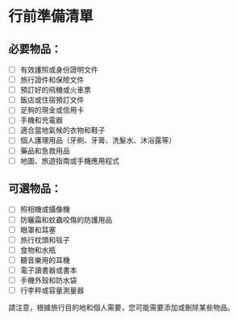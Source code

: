 # 行前準備清單

## 必要物品：

- [ ] 有效護照或身份證明文件
- [ ] 旅行證件和保險文件
- [ ] 預訂好的飛機或火車票
- [ ] 飯店或住宿預訂文件
- [ ] 足夠的現金或信用卡
- [ ] 手機和充電器
- [ ] 適合當地氣候的衣物和鞋子
- [ ] 個人護理用品（牙刷、牙膏、洗髮水、沐浴露等）
- [ ] 藥品和急救用品
- [ ] 地圖、旅遊指南或手機應用程式

## 可選物品：

- [ ] 照相機或攝像機
- [ ] 防曬霜和蚊蟲咬傷的防護用品
- [ ] 眼罩和耳塞
- [ ] 旅行枕頭和毯子
- [ ] 食物和水瓶
- [ ] 聽音樂用的耳機
- [ ] 電子讀書器或書本
- [ ] 手機外殼和防水袋
- [ ] 行李秤或容量測量器

請注意，根據旅行目的地和個人需要，您可能需要添加或刪除某些物品。
